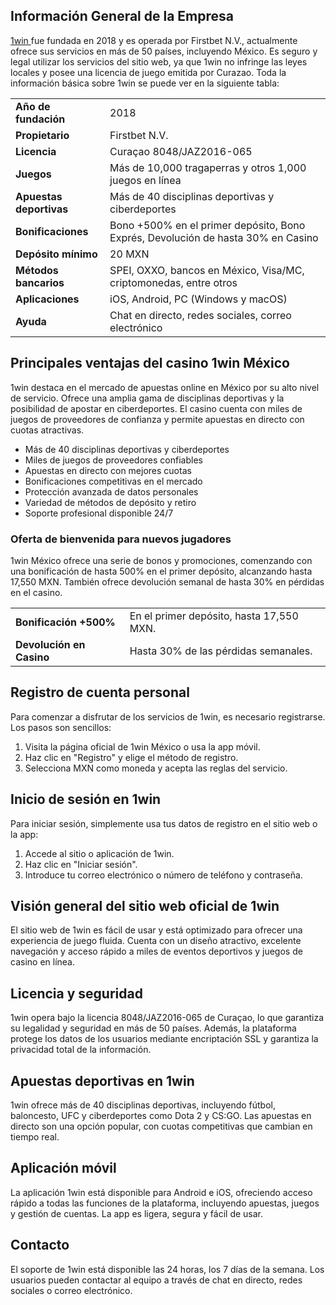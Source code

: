<h2>Información General de la Empresa</h2>
<p><a href="https://1win1.mxt/">1win </a> fue fundada en 2018 y es operada por Firstbet N.V., actualmente ofrece sus servicios en más de 50 países, incluyendo México. Es seguro y legal utilizar los servicios del sitio web, ya que 1win no infringe las leyes locales y posee una licencia de juego emitida por Curazao. Toda la información básica sobre 1win se puede ver en la siguiente tabla:</p>

<table>
  <tr>
    <td><strong>Año de fundación</strong></td>
    <td>2018</td>
  </tr>
  <tr>
    <td><strong>Propietario</strong></td>
    <td>Firstbet N.V.</td>
  </tr>
  <tr>
    <td><strong>Licencia</strong></td>
    <td>Curaçao 8048/JAZ2016-065</td>
  </tr>
  <tr>
    <td><strong>Juegos</strong></td>
    <td>Más de 10,000 tragaperras y otros 1,000 juegos en línea</td>
  </tr>
  <tr>
    <td><strong>Apuestas deportivas</strong></td>
    <td>Más de 40 disciplinas deportivas y ciberdeportes</td>
  </tr>
  <tr>
    <td><strong>Bonificaciones</strong></td>
    <td>Bono +500% en el primer depósito, Bono Exprés, Devolución de hasta 30% en Casino</td>
  </tr>
  <tr>
    <td><strong>Depósito mínimo</strong></td>
    <td>20 MXN</td>
  </tr>
  <tr>
    <td><strong>Métodos bancarios</strong></td>
    <td>SPEI, OXXO, bancos en México, Visa/MC, criptomonedas, entre otros</td>
  </tr>
  <tr>
    <td><strong>Aplicaciones</strong></td>
    <td>iOS, Android, PC (Windows y macOS)</td>
  </tr>
  <tr>
    <td><strong>Ayuda</strong></td>
    <td>Chat en directo, redes sociales, correo electrónico</td>
  </tr>
</table>

<h2>Principales ventajas del casino 1win México</h2>
<p>1win destaca en el mercado de apuestas online en México por su alto nivel de servicio. Ofrece una amplia gama de disciplinas deportivas y la posibilidad de apostar en ciberdeportes. El casino cuenta con miles de juegos de proveedores de confianza y permite apuestas en directo con cuotas atractivas.</p>
<ul>
  <li>Más de 40 disciplinas deportivas y ciberdeportes</li>
  <li>Miles de juegos de proveedores confiables</li>
  <li>Apuestas en directo con mejores cuotas</li>
  <li>Bonificaciones competitivas en el mercado</li>
  <li>Protección avanzada de datos personales</li>
  <li>Variedad de métodos de depósito y retiro</li>
  <li>Soporte profesional disponible 24/7</li>
</ul>

<h3>Oferta de bienvenida para nuevos jugadores</h3>
<p>1win México ofrece una serie de bonos y promociones, comenzando con una bonificación de hasta 500% en el primer depósito, alcanzando hasta 17,550 MXN. También ofrece devolución semanal de hasta 30% en pérdidas en el casino.</p>
<table>
  <tr>
    <td><strong>Bonificación +500%</strong></td>
    <td>En el primer depósito, hasta 17,550 MXN.</td>
  </tr>
  <tr>
    <td><strong>Devolución en Casino</strong></td>
    <td>Hasta 30% de las pérdidas semanales.</td>
  </tr>
</table>

<h2>Registro de cuenta personal</h2>
<p>Para comenzar a disfrutar de los servicios de 1win, es necesario registrarse. Los pasos son sencillos:</p>
<ol>
  <li>Visita la página oficial de 1win México o usa la app móvil.</li>
  <li>Haz clic en "Registro" y elige el método de registro.</li>
  <li>Selecciona MXN como moneda y acepta las reglas del servicio.</li>
</ol>

<h2>Inicio de sesión en 1win</h2>
<p>Para iniciar sesión, simplemente usa tus datos de registro en el sitio web o la app:</p>
<ol>
  <li>Accede al sitio o aplicación de 1win.</li>
  <li>Haz clic en "Iniciar sesión".</li>
  <li>Introduce tu correo electrónico o número de teléfono y contraseña.</li>
</ol>

<h2>Visión general del sitio web oficial de 1win</h2>
<p>El sitio web de 1win es fácil de usar y está optimizado para ofrecer una experiencia de juego fluida. Cuenta con un diseño atractivo, excelente navegación y acceso rápido a miles de eventos deportivos y juegos de casino en línea.</p>

<h2>Licencia y seguridad</h2>
<p>1win opera bajo la licencia 8048/JAZ2016-065 de Curaçao, lo que garantiza su legalidad y seguridad en más de 50 países. Además, la plataforma protege los datos de los usuarios mediante encriptación SSL y garantiza la privacidad total de la información.</p>

<h2>Apuestas deportivas en 1win</h2>
<p>1win ofrece más de 40 disciplinas deportivas, incluyendo fútbol, baloncesto, UFC y ciberdeportes como Dota 2 y CS:GO. Las apuestas en directo son una opción popular, con cuotas competitivas que cambian en tiempo real.</p>

<h2>Aplicación móvil</h2>
<p>La aplicación 1win está disponible para Android e iOS, ofreciendo acceso rápido a todas las funciones de la plataforma, incluyendo apuestas, juegos y gestión de cuentas. La app es ligera, segura y fácil de usar.</p>

<h2>Contacto</h2>
<p>El soporte de 1win está disponible las 24 horas, los 7 días de la semana. Los usuarios pueden contactar al equipo a través de chat en directo, redes sociales o correo electrónico.</p>
